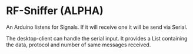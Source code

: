 # RF-Sniffer (ALPHA)

An Arduino listens for Signals. If it will receive one it will be send via Serial. 

The desktop-client can handle the serial input. It provides a List containing the data, protocol and number of same messages received.

